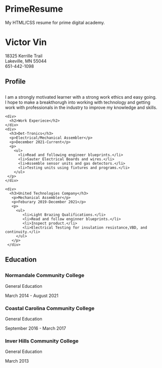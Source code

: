 # PrimeResume
My HTML/CSS resume for prime digital academy.
<!DOCTYPE html>
<html>
<head>
  <meta charset="utf-8">
  <meta name="viewport" content="width=device-width">
  <title>Prime Academy Resume Application</title>
</head>
<body>
  <h1>Victor Vin</h1>
    <div>18325 Kerrille Trail</div>
    <div>Lakeville, MN 55044</div>
    <div>651-442-1098</div>
  <section>
    <div>
      <h2>Profile<h2>
    </div>
  <p>I am a strongly motivated learner with a strong work ethics and easy going. I hope to make a breakthorugh into
    working with technology and getting work with professionals in the industry to improve my knowledge and skills.</p>
  </section>
  
    <div>
      <h2>Work Experiece</h2>
    </div>
    <div>
      <h3>Det-Tronics</h3>
      <p>Electrical/Mechanical Assembler</p>
      <p>December 2021-Current</p>
      <p>
        <ul>
          <li>Read and following engineer blueprints.</li>
          <li>Sauter Electrical Boards and wires.</li>
          <li>Assemble sensor units and gas detectors.</li>
          <li>Testing units using fixtures and programs.</li>
        </ul>
     </p>
    </div>
     
    <div>
      <h3>United Technologies Company</h3>
       <p>Mechanical Assembler</p>
       <p>Feburary 2019-December 2021</p>
       <p>
         <ul>
            <li>Light Brazing Qualifications.</li>
            <li>Read and follow enginner blueprints.</li> 
            <li>Inspect product.</li>
            <li>Electrical Testing for insulation resistance,VBD, and continuity.</li>    
         </ul>
       </p>
     </div>
  <div>
    <h2>Education<h2>
  </div>
      <div>
        <h3>Normandale Community College</h3>
        <p>General Education<p>
        <p>March 2014 - August 2021</p>
      </div>
      <div>
        <h3>Coastal Carolina Community College</h3>
        <p>General Education</p>
        <p>September 2016 - March 2017</p>
      </div>
      <div>
        <h3>Inver Hills Community College</h3>
        <p>General Education</p>
        <p>March 2013</p>
      </div>
  

</body>
</html>